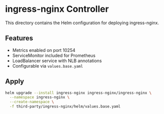 # ingress-nginx Controller

This directory contains the Helm configuration for deploying ingress-nginx.

## Features

- Metrics enabled on port 10254
- ServiceMonitor included for Prometheus
- LoadBalancer service with NLB annotations
- Configurable via `values.base.yaml`

## Apply

```bash
helm upgrade --install ingress-nginx ingress-nginx/ingress-nginx \
  --namespace ingress-nginx \
  --create-namespace \
  -f third-party/ingress-nginx/helm/values.base.yaml
```
